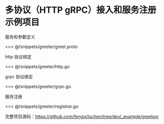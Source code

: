 # 多协议（HTTP gRPC）接入和服务注册示例项目

服务和参数定义

<<< @/snippets/greeter/greet.proto

http 协议绑定

<<< @/snippets/greeter/http.go

grpc 协议绑定

<<< @/snippets/greeter/grpc.go

服务注册

<<< @/snippets/greeter/registrar.go

完整项目源码：<https://github.com/fengjx/luchen/tree/dev/_example/greetsvr>

